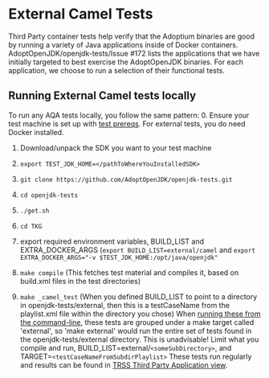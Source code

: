 # External Camel Tests
Third Party container tests help verify that the Adoptium binaries are good by running a variety of Java applications inside of Docker containers. AdoptOpenJDK/openjdk-tests/Issue #172 lists the applications that we have initially targeted to best exercise the AdoptOpenJDK binaries. For each application, we choose to run a selection of their functional tests.

## Running External Camel tests locally
To run any AQA tests locally, you follow the same pattern:
0. Ensure your test machine is set up with [test prereqs](https://github.com/AdoptOpenJDK/openjdk-tests/blob/master/doc/Prerequisites.md). For external tests, you do need Docker installed.

1. Download/unpack the SDK you want to your test machine

2. `export TEST_JDK_HOME=</pathToWhereYouInstalledSDK>`
3. `git clone https://github.com/AdoptOpenJDK/openjdk-tests.git`
4. `cd openjdk-tests`
5. `./get.sh`
6. `cd TKG`
7. export required environment variables, BUILD_LIST and EXTRA_DOCKER_ARGS (`export BUILD_LIST=external/camel` and `export EXTRA_DOCKER_ARGS="-v $TEST_JDK_HOME:/opt/java/openjdk"`
8. `make compile` (This fetches test material and compiles it, based on build.xml files in the test directories)
9. `make _camel_test` (When you defined BUILD_LIST to point to a directory in openjdk-tests/external, then this is a testCaseName from the playlist.xml file within the directory you chose)
When [running these from the command-line](https://github.com/AdoptOpenJDK/openjdk-tests/blob/master/doc/userGuide.md#local-testing-via-make-targets-on-the-commandline), these tests are grouped under a make target called 'external', so 'make external' would run the entire set of tests found in the openjdk-tests/external directory. This is unadvisable! Limit what you compile and run, BUILD_LIST=external/`<someSubDirectory>`, and TARGET=`<testCaseNameFromSubdirPlaylist>`
These tests run regularly and results can be found in [TRSS Third Party Application view](https://trss.adoptopenjdk.net/ThirdPartyAppVie).


